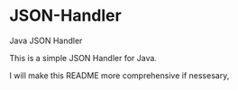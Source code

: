 JSON-Handler
============

Java JSON Handler

This is a simple JSON Handler for Java. 

I will make this README more comprehensive if nessesary,

